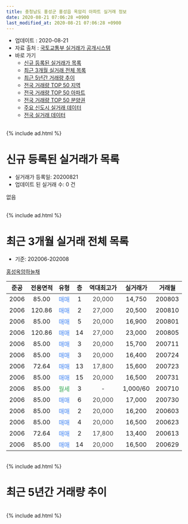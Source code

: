 ```yaml
---
title: 충청남도 홍성군 홍성읍 옥암리 아파트 실거래 정보
date: 2020-08-21 07:06:28 +0900
last_modified_at: 2020-08-21 07:06:28 +0900
---
```


* 업데이트 : 2020-08-21
* 자료 출처 : [국토교통부 실거래가 공개시스템](http://rt.molit.go.kr)
* 바로 가기
    * [신규 등록된 실거래가 목록](#신규-등록된-실거래가-목록)
    * [최근 3개월 실거래 전체 목록](#최근-3개월-실거래-전체-목록)
    * [최근 5년간 거래량 추이](#최근-5년간-거래량-추이)
    * [전국 거래량 TOP 50 지역](https://inasie.github.io/apt-trade-info/최근-3개월-전국에서-가장-거래가-많이-발생한-지역)
    * [전국 거래량 TOP 50 아파트](https://inasie.github.io/apt-trade-info/최근-3개월-전국에서-가장-거래가-많이-발생한-아파트)
    * [전국 거래량 TOP 50 분양권](https://inasie.github.io/apt-trade-info/최근-3개월-전국에서-가장-거래가-많이-발생한-분양권)
    * [주요 신도시 실거래 데이터](https://inasie.github.io/apt-trade-info/주요-신도시)
    * [전국 실거래 데이터](https://inasie.github.io/apt-trade-info/전국)
<br>
{% include ad.html %}
<br>

# 신규 등록된 실거래가 목록
* 실거래가 등록일: 20200821
* 업데이트 된 실거래 수: 0 건

없음

<br>
{% include ad.html %}
<br>

# 최근 3개월 실거래 전체 목록
* 기준: 202006-202008


[홍성옥암하늘채](https://search.naver.com/search.naver?query=%EC%B6%A9%EC%B2%AD%EB%82%A8%EB%8F%84+%ED%99%8D%EC%84%B1%EA%B5%B0+%ED%99%8D%EC%84%B1%EC%9D%8D+%EC%98%A5%EC%95%94%EB%A6%AC+%ED%99%8D%EC%84%B1%EC%98%A5%EC%95%94%ED%95%98%EB%8A%98%EC%B1%84)

|준공|전용면적|유형|층|역대최고가|실거래가|거래월|
|:---:|:---:|:---:|:---:|:---:|:---:|:---:|
|2006|85.00|<span style="color:#4285f3">매매</span>|1|<span style="color:#444444">20,000</span>|14,750|200803|
|2006|120.86|<span style="color:#4285f3">매매</span>|2|<span style="color:#444444">27,000</span>|20,500|200810|
|2006|85.00|<span style="color:#4285f3">매매</span>|5|<span style="color:#444444">20,000</span>|16,900|200801|
|2006|120.86|<span style="color:#4285f3">매매</span>|14|<span style="color:#444444">27,000</span>|23,000|200805|
|2006|85.00|<span style="color:#4285f3">매매</span>|3|<span style="color:#444444">20,000</span>|15,700|200711|
|2006|85.00|<span style="color:#4285f3">매매</span>|3|<span style="color:#444444">20,000</span>|16,400|200724|
|2006|72.64|<span style="color:#4285f3">매매</span>|13|<span style="color:#444444">17,800</span>|15,600|200723|
|2006|85.00|<span style="color:#4285f3">매매</span>|15|<span style="color:#444444">20,000</span>|16,500|200731|
|2006|85.00|<span style="color:#34a853">월세</span>|3|<span style="color:#444444">-</span>|1,000/60|200710|
|2006|85.00|<span style="color:#4285f3">매매</span>|6|<span style="color:#444444">20,000</span>|17,000|200730|
|2006|85.00|<span style="color:#4285f3">매매</span>|2|<span style="color:#444444">20,000</span>|16,200|200603|
|2006|85.00|<span style="color:#4285f3">매매</span>|4|<span style="color:#444444">20,000</span>|16,500|200623|
|2006|72.64|<span style="color:#4285f3">매매</span>|2|<span style="color:#444444">17,800</span>|13,400|200613|
|2006|85.00|<span style="color:#4285f3">매매</span>|14|<span style="color:#444444">20,000</span>|16,500|200629|


<br>
{% include ad.html %}
<br>

# 최근 5년간 거래량 추이


<div style="width:100%;">
    <canvas id="deal_progress" height="200"></canvas>
</div>

<script>
new Chart(document.getElementById("deal_progress"), {
    type: 'line',
    data: {
        labels: ['201508','201509','201510','201511','201512','201601','201602','201603','201604','201605','201606','201607','201608','201609','201610','201611','201612','201701','201702','201703','201704','201705','201706','201707','201708','201709','201710','201711','201712','201801','201802','201803','201804','201805','201806','201807','201808','201809','201810','201811','201812','201901','201902','201903','201904','201905','201906','201907','201908','201909','201910','201911','201912','202001','202002','202003','202004','202005','202006','202007','202008'],
        datasets: [{
            label: '매매',
            pointRadius: 1,
            data: [5, 7, 1, 2, 2, 4, 2, 3, 3, 3, 3, 2, 3, 2, 3, 1, 0, 2, 3, 5, 2, 3, 7, 4, 3, 2, 3, 6, 4, 6, 6, 2, 5, 3, 2, 1, 4, 3, 4, 2, 0, 6, 3, 3, 3, 0, 2, 2, 2, 3, 3, 3, 3, 2, 3, 3, 4, 3, 4, 5, 4],
            borderColor: "rgba(255, 201, 14, 1)",
            backgroundColor: "rgba(255, 201, 14, 0.5)",
            fill: false,
            lineTension: 0
        },{
            label: '전월세',
            pointRadius: 1,
            data: [2, 1, 3, 0, 2, 2, 3, 0, 2, 1, 2, 5, 0, 2, 0, 2, 3, 2, 0, 0, 2, 0, 0, 1, 0, 0, 0, 0, 1, 2, 2, 0, 0, 0, 1, 0, 1, 0, 1, 2, 0, 2, 0, 1, 0, 0, 1, 0, 1, 0, 0, 0, 0, 2, 2, 0, 0, 0, 0, 1, 0],
            borderColor: "rgba(0, 141, 185, 1)",
            backgroundColor: "rgba(0, 141, 185, 0.5)",
            fill: false,
            lineTension: 0
        }
        ]
    },
    options: {
        responsive: true,
        title: {
            display: false
        },
        tooltips: {
            mode: 'index',
            intersect: false
        },
        hover: {
            mode: 'nearest',
            intersect: true
        },
        scales: {
            xAxes: [{
                display: true,
                scaleLabel: {
                    display: true,
                    labelString: '년/월'
                }
            }],
            yAxes: [{
                display: true,
                ticks: {
                    suggestedMin: 0,
                },
                scaleLabel: {
                    display: true,
                    labelString: '실거래 수'
                }
            }]
        }
    }
});

</script>


<br>
{% include ad.html %}
<br>

